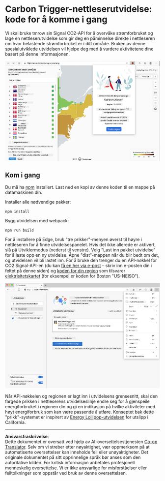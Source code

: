 <!--
CO_OP_TRANSLATOR_METADATA:
{
  "original_hash": "9a6b22a2eff0f499b66236be973b24ad",
  "translation_date": "2025-08-26T22:50:40+00:00",
  "source_file": "5-browser-extension/solution/translation/README.it.md",
  "language_code": "no"
}
-->
# Carbon Trigger-nettleserutvidelse: kode for å komme i gang

Vi skal bruke tmrow sin Signal CO2-API for å overvåke strømforbruket og lage en nettleserutvidelse som gir deg en påminnelse direkte i nettleseren om hvor belastende strømforbruket er i ditt område. Bruken av denne spesialutviklede utvidelsen vil hjelpe deg med å vurdere aktivitetene dine basert på denne informasjonen.

![skjermbilde av utvidelsen](../../../../../translated_images/extension-screenshot.0e7f5bfa110e92e3875e1bc9405edd45a3d2e02963e48900adb91926a62a5807.no.png)

## Kom i gang

Du må ha [npm](https://npmjs.com) installert. Last ned en kopi av denne koden til en mappe på datamaskinen din.

Installer alle nødvendige pakker:

```
npm install
```

Bygg utvidelsen med webpack:

```
npm run build
```

For å installere på Edge, bruk "tre prikker"-menyen øverst til høyre i nettleseren for å finne utvidelsespanelet. Hvis det ikke allerede er aktivert, slå på Utviklermodus (nederst til venstre). Velg "Last inn pakket utvidelse" for å laste opp en ny utvidelse. Åpne "dist"-mappen når du blir bedt om det, og utvidelsen vil bli lastet inn. For å bruke den trenger du en API-nøkkel for CO2 Signal-API-en (du kan [få en her via e-post](https://www.co2signal.com/) – skriv inn e-posten din i feltet på denne siden) og [koden for din region](http://api.electricitymap.org/v3/zones) som tilsvarer [elektrisitetskartet](https://www.electricitymap.org/map) (for eksempel er koden for Boston "US-NEISO").

![installasjon](../../../../../translated_images/install-on-edge.78634f02842c48283726c531998679a6f03a45556b2ee99d8ff231fe41446324.no.png)

Når API-nøkkelen og regionen er lagt inn i utvidelsens grensesnitt, skal den fargede prikken i nettleserens utvidelseslinje endre seg for å gjenspeile energiforbruket i regionen din og gi en indikasjon på hvilke aktiviteter med høyt energiforbruk som kan være passende å utføre. Konseptet bak dette "prikk"-systemet er inspirert av [Energy Lollipop-utvidelsen](https://energylollipop.com/) for utslipp i California.

---

**Ansvarsfraskrivelse**:  
Dette dokumentet er oversatt ved hjelp av AI-oversettelsestjenesten [Co-op Translator](https://github.com/Azure/co-op-translator). Selv om vi streber etter nøyaktighet, vær oppmerksom på at automatiserte oversettelser kan inneholde feil eller unøyaktigheter. Det originale dokumentet på sitt opprinnelige språk bør anses som den autoritative kilden. For kritisk informasjon anbefales profesjonell menneskelig oversettelse. Vi er ikke ansvarlige for misforståelser eller feiltolkninger som oppstår ved bruk av denne oversettelsen.